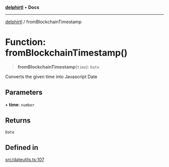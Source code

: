 [**delphirtl**](../README.md) • **Docs**

***

[delphirtl](../globals.md) / fromBlockchainTimestamp

# Function: fromBlockchainTimestamp()

> **fromBlockchainTimestamp**(`time`): `Date`

Converts the given time into Javascript Date

## Parameters

• **time**: `number`

## Returns

`Date`

## Defined in

[src/dateutils.ts:107](https://github.com/chuacw/delphirtl/blob/99d8c44e63124381b30b888cd4b51a7f5a9f03a2/src/dateutils.ts#L107)
